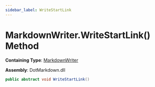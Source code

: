 ```yaml
---
sidebar_label: WriteStartLink
---
```


# MarkdownWriter\.WriteStartLink\(\) Method

**Containing Type**: [MarkdownWriter](../index.md)

**Assembly**: DotMarkdown\.dll

```csharp
public abstract void WriteStartLink()
```

